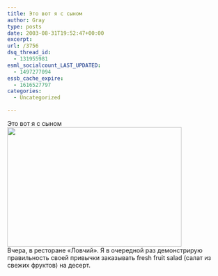 ```yaml
---
title: Это вот я с сыном
author: Gray
type: posts
date: 2003-08-31T19:52:47+00:00
excerpt:
url: /3756
dsq_thread_id:
  - 131955981
esml_socialcount_LAST_UPDATED:
  - 1497277094
essb_cache_expire:
  - 1616527797
categories:
  - Uncategorized

---
```








Это вот я с сыном  
<img src="https://i1.wp.com/www.searchengines.ru/blog/images/gray3008.jpg?resize=400%2C275" width="400" height="275" alt="" border="0" data-recalc-dims="1" />  
Вчера, в ресторане &#171;Ловчий&#187;. Я в очередной раз демонстрирую правильность своей привычки заказывать fresh fruit salad (салат из свежих фруктов) на десерт.